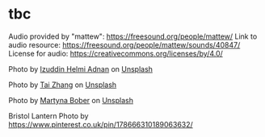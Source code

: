 # tbc

Audio provided by "mattew": https://freesound.org/people/mattew/
Link to audio resource: https://freesound.org/people/mattew/sounds/40847/
License for audio: https://creativecommons.org/licenses/by/4.0/

Photo by <a href="https://unsplash.com/@izuddinhelmi?utm_content=creditCopyText&utm_medium=referral&utm_source=unsplash">Izuddin Helmi Adnan</a> on <a href="https://unsplash.com/photos/hAPjYHczkMY?utm_content=creditCopyText&utm_medium=referral&utm_source=unsplash">Unsplash</a>
  
Photo by <a href="https://unsplash.com/@zhangtai?utm_content=creditCopyText&utm_medium=referral&utm_source=unsplash">Tai Zhang</a> on <a href="https://unsplash.com/photos/cccApfCKJPY?utm_content=creditCopyText&utm_medium=referral&utm_source=unsplash">Unsplash</a>

Photo by <a href="https://unsplash.com/@marbo777?utm_content=creditCopyText&utm_medium=referral&utm_source=unsplash">Martyna Bober</a> on <a href="https://unsplash.com/photos/5HbTZWqsEiU?utm_content=creditCopyText&utm_medium=referral&utm_source=unsplash">Unsplash</a>
  
  Bristol Lantern Photo by https://www.pinterest.co.uk/pin/178666310189063632/